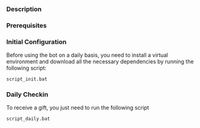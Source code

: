 ### Description
### Prerequisites

### Initial Configuration
Before using the bot on a daily basis, you need to install a virtual environment and download all the necessary dependencies by running the following script:
```
script_init.bat
```
### Daily Checkin
To receive a gift, you just need to run the following script
```
script_daily.bat
```